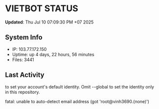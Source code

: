 # VIETBOT STATUS
**Updated**: Thu Jul 10 07:09:30 PM +07 2025

## System Info
- IP: 103.77.172.150
- Uptime: up 4 days, 22 hours, 56 minutes
- Files: 3441

## Last Activity

to set your account's default identity.
Omit --global to set the identity only in this repository.

fatal: unable to auto-detect email address (got 'root@vinh3690.(none)')
